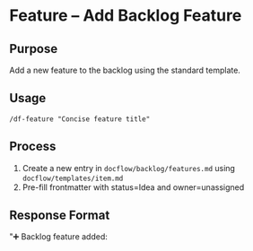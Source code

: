 # Feature – Add Backlog Feature

## Purpose
Add a new feature to the backlog using the standard template.

## Usage
`/df-feature "Concise feature title"`

## Process
1) Create a new entry in `docflow/backlog/features.md` using `docflow/templates/item.md`
2) Pre-fill frontmatter with status=Idea and owner=unassigned

## Response Format
"➕ Backlog feature added: <title> (ID: TBD)"

